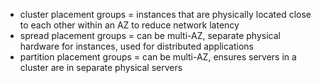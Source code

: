 - cluster placement groups = instances that are physically located close to each other within an AZ to reduce network latency
- spread placement groups = can be multi-AZ, separate physical hardware for instances, used for distributed applications
- partition placement groups = can be multi-AZ, ensures servers in a cluster are in separate physical servers